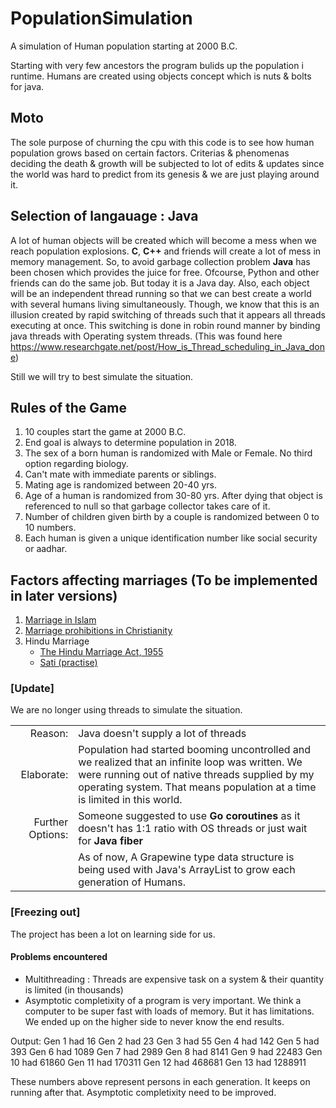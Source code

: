 # PopulationSimulation
A simulation of Human population starting at 2000 B.C.

Starting with very few ancestors the program bulids up the population i runtime.
Humans are created using objects concept which is nuts & bolts for java.

## Moto
The sole purpose of churning the cpu with this code is to see how human population grows based on certain factors.
Criterias & phenomenas deciding the death & growth will be subjected to lot of edits & updates since the world was hard to predict from its genesis & we are just playing around it.

## Selection of langauage : Java
A lot of human objects will be created which will become a mess when we reach population explosions. **C**, **C++** and friends will create a lot of mess in memory management. So, to avoid garbage collection problem **Java** has been chosen which provides the juice for free.
Ofcourse, Python and other friends can do the same job. But today it is a Java day.
Also, each object will be an independent thread running so that we can best create a world with
several humans living simultaneously. Though, we know that this is an illusion created by
rapid switching of threads such that it appears all threads executing at once.
This switching is done in robin round manner by binding java threads with Operating system threads. (This was found here https://www.researchgate.net/post/How_is_Thread_scheduling_in_Java_done)

Still we will try to best simulate the situation.

## Rules of the Game
1. 10 couples start the game at 2000 B.C.
2. End goal is always to determine population in 2018.
3. The sex of a born human is randomized with Male or Female. No third option regarding biology.
4. Can't mate with immediate parents or siblings.
5. Mating age is randomized between 20-40 yrs.
6. Age of a human is randomized from 30-80 yrs. After dying that object is referenced to null so that garbage collector takes care of it.
7. Number of children given birth by a couple is randomized between 0 to 10 numbers.
8. Each human is given a unique identification number like social security or aadhar.

## Factors affecting marriages (To be implemented in later versions)
1. [Marriage in Islam](https://en.wikipedia.org/wiki/Marriage_in_Islam)
2. [Marriage prohibitions in Christianity](http://www.eternalgod.org/q-a-13060/)
3. Hindu Marriage
   - [The Hindu Marriage Act, 1955](https://en.wikipedia.org/wiki/The_Hindu_Marriage_Act,_1955)
   - [Sati (practise)](https://en.wikipedia.org/wiki/Sati_(practice))
   
### [Update]
We are no longer using threads to simulate the situation.

|         |          |
| ------------: |:------------- |
| Reason:       | Java doesn't supply a lot of threads |
| Elaborate:    | Population had started booming uncontrolled and we realized that an infinite loop was written. We were running out of native threads supplied by my operating system. That means population at a time is limited in this world.      |
| Further Options: | Someone suggested to use **Go coroutines** as it doesn't has 1:1 ratio with OS threads or just wait for **Java fiber**|
||As of now, A Grapewine type data structure is being used with Java's ArrayList to grow each generation of Humans.|

### [Freezing out]
The project has been a lot on learning side for us.
#### Problems encountered
- Multithreading : Threads are expensive task on a system & their quantity is limited (in thousands)
- Asymptotic completixity of a program is very important. We think a computer to be super fast with loads of memory. But it has limitations. We ended up on the higher side to never know the end results.

Output:
Gen 1 had 16
Gen 2 had 23
Gen 3 had 55
Gen 4 had 142
Gen 5 had 393
Gen 6 had 1089
Gen 7 had 2989
Gen 8 had 8141
Gen 9 had 22483
Gen 10 had 61860
Gen 11 had 170311
Gen 12 had 468681
Gen 13 had 1288911

These numbers above represent persons in each generation. It keeps on running after that. 
Asymptotic completixity need to be improved.



